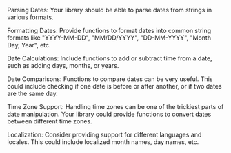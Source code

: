 Parsing Dates: Your library should be able to parse dates from strings in various formats.

Formatting Dates: Provide functions to format dates into common string formats like "YYYY-MM-DD", "MM/DD/YYYY", "DD-MM-YYYY", "Month Day, Year", etc.

Date Calculations: Include functions to add or subtract time from a date, such as adding days, months, or years.

Date Comparisons: Functions to compare dates can be very useful. This could include checking if one date is before or after another, or if two dates are the same day.

Time Zone Support: Handling time zones can be one of the trickiest parts of date manipulation. Your library could provide functions to convert dates between different time zones.

Localization: Consider providing support for different languages and locales. This could include localized month names, day names, etc.